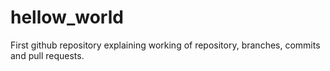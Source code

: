# hellow_world
First github repository explaining working of repository, branches, commits and pull requests.
